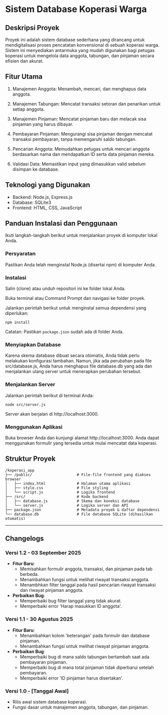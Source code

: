 # Sistem Database Koperasi Warga

## Deskripsi Proyek

Proyek ini adalah sistem database sederhana yang dirancang untuk mendigitalisasi proses pencatatan konvensional di sebuah koperasi warga. Sistem ini menyediakan antarmuka yang mudah digunakan bagi petugas koperasi untuk mengelola data anggota, tabungan, dan pinjaman secara efisien dan akurat.

## Fitur Utama

1. Manajemen Anggota: Menambah, mencari, dan menghapus data anggota.

2. Manajemen Tabungan: Mencatat transaksi setoran dan penarikan untuk setiap anggota.

3. Manajemen Pinjaman: Mencatat pinjaman baru dan melacak sisa pinjaman yang harus dibayar.

4. Pembayaran Pinjaman: Mengurangi sisa pinjaman dengan mencatat transaksi pembayaran, tanpa memengaruhi saldo tabungan.

5. Pencarian Anggota: Memudahkan petugas untuk mencari anggota berdasarkan nama dan mendapatkan ID serta data pinjaman mereka.

6. Validasi Data: Memastikan input yang dimasukkan valid sebelum disimpan ke database.

## Teknologi yang Digunakan

- Backend: Node.js, Express.js
- Database: SQLite3
- Frontend: HTML, CSS, JavaScript

## Panduan Instalasi dan Penggunaan

Ikuti langkah-langkah berikut untuk menjalankan proyek di komputer lokal Anda.

### Persyaratan

Pastikan Anda telah menginstal Node.js (disertai npm) di komputer Anda.

### Instalasi

Salin (clone) atau unduh repositori ini ke folder lokal Anda.

Buka terminal atau Command Prompt dan navigasi ke folder proyek.

Jalankan perintah berikut untuk menginstal semua dependensi yang diperlukan:

    npm install

Catatan: Pastikan `package.json` sudah ada di folder Anda.

### Menyiapkan Database

Karena skema database dibuat secara otomatis, Anda tidak perlu melakukan konfigurasi tambahan. Namun, jika ada perubahan pada file src/database.js, Anda harus menghapus file database.db yang ada dan menjalankan ulang server untuk menerapkan perubahan tersebut.

### Menjalankan Server

Jalankan perintah berikut di terminal Anda:

    node src/server.js

Server akan berjalan di http://localhost:3000.

### Menggunakan Aplikasi

Buka browser Anda dan kunjungi alamat http://localhost:3000. Anda dapat menggunakan formulir yang tersedia untuk mulai mencatat data koperasi.

## Struktur Proyek

    /koperasi_app
    ├── /public/                    # File-file frontend yang diakses browser
    │   ├── index.html              # Halaman utama aplikasi
    │   ├── style.css               # File styling
    │   └── script.js               # Logika frontend
    ├── /src/                       # Kode backend
    │   ├── database.js             # Skema dan koneksi database
    │   └── server.js               # Logika server dan API
    ├── package.json                # Metadata proyek & daftar dependensi
    └── database.db                 # File database SQLite (dihasilkan otomatis)


---

## Changelogs

### Versi 1.2 - 03 September 2025
* **Fitur Baru**:
    * Memisahkan formulir anggota, transaksi, dan pinjaman pada tab berbeda.
    * Menambahkan fungsi untuk melihat riwayat transaksi anggota.
    * Menambhkan filter tanggal pada hasil pencarian riwayat transaksi dan riwayat pinjaman anggota.
* **Perbaikan Bug**:
    * Memperbaiki bug filter tanggal yang tidak akurat.
    * Memperbaiki error 'Harap masukkan ID anggota'.

### Versi 1.1 - 30 Agustus 2025

* **Fitur Baru**:
    * Menambahkan kolom 'keterangan' pada formulir dan database pinjaman.
    * Menambahkan fungsi untuk melihat riwayat pinjaman anggota.
* **Perbaikan Bug**:
    * Memperbaiki bug di mana saldo tabungan bertambah saat ada pembayaran pinjaman.
    * Memperbaiki bug di mana total pinjaman tidak diperbarui setelah pembayaran.
    * Memperbaiki error 'ID pinjaman harus disertakan'.

### Versi 1.0 - [Tanggal Awal]

* Rilis awal sistem database koperasi.
* Fungsi dasar untuk manajemen anggota, tabungan, dan pinjaman.
